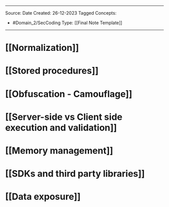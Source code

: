- - -
Source:
Date Created:  26-12-2023
Tagged Concepts:
- #Domain_2/SecCoding 
Type: [[Final Note Template]]
- - - 


# [[Normalization]]
# [[Stored procedures]]
# [[Obfuscation - Camouflage]]
# [[Server-side vs Client side execution and validation]]
# [[Memory management]]
# [[SDKs and third party libraries]]
# [[Data exposure]]
